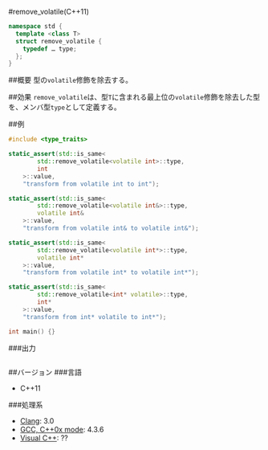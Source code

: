 #remove_volatile(C++11)
```cpp
namespace std {
  template <class T>
  struct remove_volatile {
    typedef … type;
  };
}
```

##概要
型の`volatile`修飾を除去する。


##効果
`remove_volatile`は、型`T`に含まれる最上位の`volatile`修飾を除去した型を、メンバ型`type`として定義する。


##例
```cpp
#include <type_traits>

static_assert(std::is_same<
        std::remove_volatile<volatile int>::type,
        int
    >::value,
    "transform from volatile int to int");

static_assert(std::is_same<
        std::remove_volatile<volatile int&>::type,
        volatile int&
    >::value,
    "transform from volatile int& to volatile int&");

static_assert(std::is_same<
        std::remove_volatile<volatile int*>::type,
        volatile int*
    >::value,
    "transform from volatile int* to volatile int*");

static_assert(std::is_same<
        std::remove_volatile<int* volatile>::type,
        int*
    >::value,
    "transform from int* volatile to int*");

int main() {}
```

###出力
```
```

##バージョン
###言語
- C++11

###処理系
- [Clang](/implementation#clang.md): 3.0
- [GCC, C++0x mode](/implementation#gcc.md): 4.3.6
- [Visual C++](/implementation#visual_cpp.md): ??


